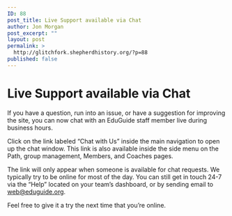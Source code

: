 ```yaml
---
ID: 88
post_title: Live Support available via Chat
author: Jon Morgan
post_excerpt: ""
layout: post
permalink: >
  http://glitchfork.shepherdhistory.org/?p=88
published: false
---
```

<h1>Live Support available via Chat</h1>
<p>If you have a question, run into an issue, or have a suggestion for improving the site, you can now chat with an EduGuide staff member live during business hours.</p>
<p>Click on the link labeled “Chat with Us” inside the main navigation to open up the chat window. This link is also available inside the side menu on the Path, group management, Members, and Coaches pages.</p>
<p>The link will only appear when someone is available for chat requests. We typically try to be online for most of the day. You can still get in touch 24-7  via the “Help” located on your team’s dashboard, or by sending email to <a href="mailto:web@eduguide.org">web@eduguide.org</a>.</p>
<p>Feel free to give it a try the next time that you’re online.</p>